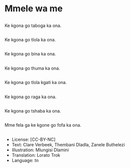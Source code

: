 # Mmele wa me

##
Ke kgona go taboga ka
ona.

##
Ke kgona go tlola ka
ona.

##
Ke kgona go bina ka
ona.

##
Ke kgona go thuma ka
ona.

##
Ke kgona go tlola kgati
ka ona.

##
Ke kgona go raga ka
ona.

##
Ke kgona go tshaba ka
ona.

##
Mme fela ga ke kgone
go fofa ka ona.

##
* License: [CC-BY-NC]
* Text: Clare Verbeek, Thembani Dladla, Zanele Buthelezi
* Illustration: Mlungisi Dlamini
* Translation: Lorato Trok
* Language: tn
